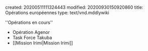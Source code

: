 created: 20200511111324443
modified: 20200930150920860
title: Opérations européennes
type: text/vnd.mddlywiki

''Opérations en cours''

* Opération Agenor 
* Task Force Takuba
* [[Mission Irimi|Mission Irimi]]